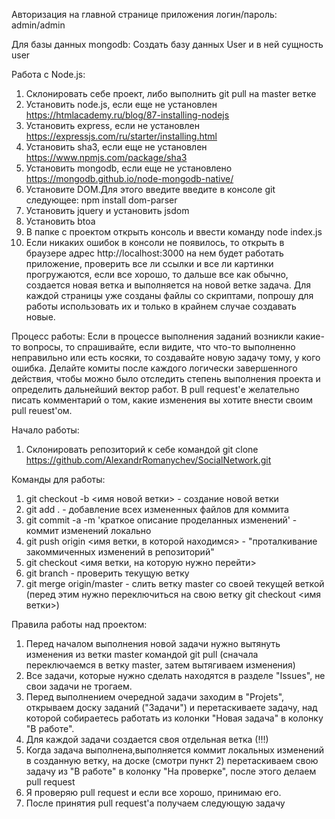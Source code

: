 Авторизация на главной странице приложения логин/пароль: admin/admin

Для базы данных mongodb: Создать базу данных User и в ней сущность user

Работа с Node.js:
  1. Склонировать себе проект, либо выполнить git pull на master ветке
  2. Установить node.js, если еще не установлен https://htmlacademy.ru/blog/87-installing-nodejs
  3. Установить express, если не установлен https://expressjs.com/ru/starter/installing.html
  4. Установить sha3, если еще не установлен https://www.npmjs.com/package/sha3
  5. Установить mongodb, если еще не установлено https://mongodb.github.io/node-mongodb-native/
  6. Установите DOM.Для этого введите введите в консоле git следующее: npm install dom-parser
  7. Установить jquery и установить jsdom
  8. Установить btoa
  9. В папке с проектом открыть консоль и ввести команду node index.js
  10. Если никаких ошибок в консоли не появилось, то открыть в браузере адрес http://localhost:3000 на нем будет работать приложение, проверить все ли ссылки и все ли картинки прогружаются, если все хорошо, то дальше все как обычно, создается новая ветка и выполняется на новой ветке задача.
  Для каждой страницы уже созданы файлы со скриптами, попрошу для работы использовать их и только в крайнем случае создавать новые.
  
Процесс работы: 
  Если в процессе выполнения заданий возникли какие-то вопросы, то спрашивайте, если видите, что что-то выполненно неправильно или есть косяки, то создавайте новую задачу тому, у кого ошибка. Делайте комиты после каждого логически завершенного действия, чтобы можно было отследить степень выполнения проекта и определить дальнейший вектор работ. В pull request'е желательно писать комментарий о том, какие изменения вы хотите внести своим pull reuest'ом.

Начало работы:
  1. Склонировать репозиторий к себе командой git clone https://github.com/AlexandrRomanychev/SocialNetwork.git

Команды для работы:
  1) git checkout -b <имя новой ветки> - создание новой ветки
  2) git add . - добавление всех измененных файлов для коммита
  3) git commit -a -m 'краткое описание проделанных изменений' - коммит изменений локально
  4) git push origin <имя ветки, в которой находимся> - "проталкивание закоммиченных изменений в репозиторий"
  5) git checkout <имя ветки, на которую нужно перейти>
  6) git branch - проверить текущую ветку
  7) git merge origin/master - слить ветку master со своей текущей веткой (перед этим нужно переключиться на свою ветку git checkout <имя ветки>)
  
Правила работы над проектом:
  1. Перед началом выполнения новой задачи нужно вытянуть изменения из ветки master командой git pull (сначала переключаемся в ветку master, затем вытягиваем изменения)
  2. Все задачи, которые нужно сделать находятся в разделе "Issues", не свои задачи не трогаем.
  3. Перед выполнением очередной задачи заходим в "Projets", открываем доску заданий ("Задачи") и перетаскиваете задачу, над которой собираетесь работать из колонки "Новая задача" в колонку "В работе".
  4. Для каждой задачи создается своя отдельная ветка (!!!)
  5. Когда задача выполнена,выполняется коммит локальных изменений в созданную ветку, на доске (смотри пункт 2) перетаскиваем свою задачу из "В работе" в колонку "На проверке", после этого делаем pull request
  6. Я проверяю pull request и если все хорошо, принимаю его.
  7. После принятия pull request'а получаем следующую задачу
